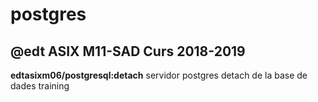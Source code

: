 # postgres
## @edt ASIX M11-SAD Curs 2018-2019

**edtasixm06/postgresql:detach** servidor postgres detach de la base de dades training


